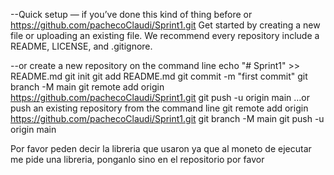 --Quick setup — if you’ve done this kind of thing before
or	
https://github.com/pachecoClaudi/Sprint1.git
Get started by creating a new file or uploading an existing file. We recommend every repository include a README, LICENSE, and .gitignore.

--or create a new repository on the command line
echo "# Sprint1" >> README.md
git init
git add README.md
git commit -m "first commit"
git branch -M main
git remote add origin https://github.com/pachecoClaudi/Sprint1.git
git push -u origin main
…or push an existing repository from the command line
git remote add origin https://github.com/pachecoClaudi/Sprint1.git
git branch -M main
git push -u origin main



Por favor peden decir la libreria que usaron ya que al moneto de ejecutar me pide una libreria, ponganlo sino en el repositorio por favor
